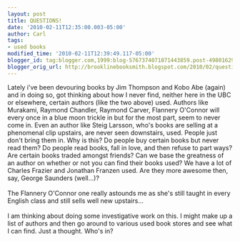 ```yaml
---
layout: post
title: QUESTIONS!
date: '2010-02-11T12:35:00.003-05:00'
author: Carl
tags:
- used books
modified_time: '2010-02-11T12:39:49.117-05:00'
blogger_id: tag:blogger.com,1999:blog-5767374071871443859.post-4980162975782232288
blogger_orig_url: http://brooklinebooksmith.blogspot.com/2010/02/questions.html
---
```


Lately i've been devouring books by Jim Thompson and Kobo Abe (again) and in doing so, got thinking about how I never find, neither here in the UBC or elsewhere, certain authors (like the two above) used. Authors like Murakami, Raymond Chandler, Raymond Carver, Flannery O'Connor will every once in a blue moon trickle in but for the most part, seem to never come in. Even an author like Steig Larsson, who's books are selling at a phenomenal clip upstairs, are never seen downstairs, used. People just don't bring them in. Why is this? Do people buy certain books but never read them? Do people read books, fall in love, and then refuse to part ways? Are certain books traded amongst friends? Can we base the greatness of an author on whether or not you can find their books used? We have a lot of Charles Frazier and Jonathan Franzen used. Are they more awesome then, say, George Saunders (well...)? <br /><br />The Flannery O'Connor one really astounds me as she's still taught in every English class and still sells well new upstairs...<br /><br />I am thinking about doing some investigative work on this. I might make up a list of authors and then go around to various used book stores and see what I can find. Just a thought. Who's in?